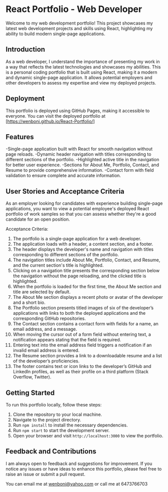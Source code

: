 # React Portfolio - Web Developer

Welcome to my web development portfolio! This project showcases my latest web development projects and skills using React, highlighting my ability to build modern single-page applications. 

## Introduction

As a web developer, I understand the importance of presenting my work in a way that reflects the latest technologies and showcases my abilities. This is a personal coding portfolio that is built using React, making it a modern and dynamic single-page application. It allows potential employers and other developers to assess my expertise and view my deployed projects.

## Deployment
This portfolio is deployed using GitHub Pages, making it accessible to everyone. You can visit the deployed portfolio at [https://wenboni.github.io/React-Portfolio/]

## Features
-Single-page application built with React for smooth navigation without page reloads.
-Dynamic header navigation with titles corresponding to different sections of the portfolio.
-Highlighted active title in the navigation for better user experience.
-Sections for About Me, Portfolio, Contact, and Resume to provide comprehensive information.
-Contact form with field validation to ensure complete and accurate information.

## User Stories and Acceptance Criteria
As an employer looking for candidates with experience building single-page applications, you want to view a potential employee's deployed React portfolio of work samples so that you can assess whether they're a good candidate for an open position.

Acceptance Criteria:
1. The portfolio is a single-page application for a web developer.
2. The application loads with a header, a content section, and a footer.
3. The header displays the developer's name and navigation with titles corresponding to different sections of the portfolio.
4. The navigation titles include About Me, Portfolio, Contact, and Resume, and the current section's title is highlighted.
5. Clicking on a navigation title presents the corresponding section below the navigation without the page reloading, and the clicked title is highlighted.
6. When the portfolio is loaded for the first time, the About Me section and title are selected by default.
7. The About Me section displays a recent photo or avatar of the developer and a short bio.
8. The Portfolio section presents titled images of six of the developer’s applications with links to both the deployed applications and the corresponding GitHub repositories.
9. The Contact section contains a contact form with fields for a name, an email address, and a message.
10. When moving the cursor out of a form field without entering text, a notification appears stating that the field is required.
11. Entering text into the email address field triggers a notification if an invalid email address is entered.
12. The Resume section provides a link to a downloadable resume and a list of the developer’s proficiencies.
13. The footer contains text or icon links to the developer’s GitHub and LinkedIn profiles, as well as their profile on a third platform (Stack Overflow, Twitter).

## Getting Started
To run this portfolio locally, follow these steps:
1. Clone the repository to your local machine.
2. Navigate to the project directory.
3. Run `npm install` to install the necessary dependencies.
4. Run `npm start` to start the development server.
5. Open your browser and visit `http://localhost:3000` to view the portfolio.

## Feedback and Contributions
I am always open to feedback and suggestions for improvement. If you notice any issues or have ideas to enhance this portfolio, please feel free to raise an issue or submit a pull request.

You can email me at wenboni@yahoo.com or call me at 6473766703